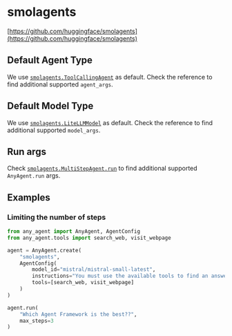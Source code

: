 # smolagents

[https://github.com/huggingface/smolagents](https://github.com/huggingface/smolagents)

## Default Agent Type

We use [`smolagents.ToolCallingAgent`](https://huggingface.co/docs/smolagents/reference/agents#smolagents.ToolCallingAgent) as default.
Check the reference to find additional supported `agent_args`.

## Default Model Type

We use [`smolagents.LiteLLMModel`](https://huggingface.co/docs/smolagents/reference/models#smolagents.LiteLLMModel) as default.
Check the reference to find additional supported `model_args`.

## Run args

Check [`smolagents.MultiStepAgent.run`](https://huggingface.co/docs/smolagents/main/en/reference/agents#smolagents.MultiStepAgent.run) to find additional supported `AnyAgent.run` args.

## Examples

### Limiting the number of steps

```python
from any_agent import AnyAgent, AgentConfig
from any_agent.tools import search_web, visit_webpage

agent = AnyAgent.create(
    "smolagents",
    AgentConfig(
        model_id="mistral/mistral-small-latest",
        instructions="You must use the available tools to find an answer",
        tools=[search_web, visit_webpage]
    )
)

agent.run(
    "Which Agent Framework is the best??",
    max_steps=3
)
```
